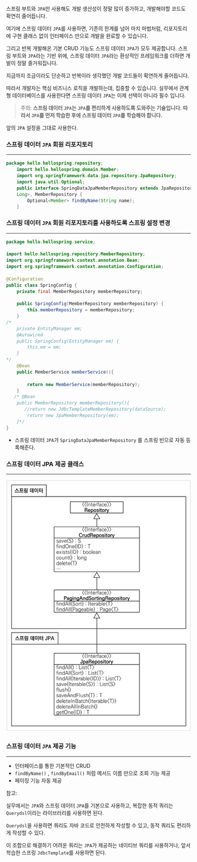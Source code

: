 스프링 부트와 `JPA`만 사용해도 개발 생산성이 정말 많이 증가하고, 개발해야할 코드도 확연히 줄어듭니다. 

여기에 스프링 데이터 `JPA`를 사용하면, 기존의 한계를 넘어 마치 마법처럼, 리포지토리에 구현 클래스 없이 인터페이스 만으로 개발을 완료할 수 있습니다. 

그리고 반복 개발해온 기본 CRUD 기능도 스프링 데이터 `JPA`가 모두 제공합니다.
스프링 부트와 `JPA`라는 기반 위에, 스프링 데이터 `JPA`라는 환상적인 프레임워크를 더하면 개발이 정말 즐거워집니다. 

지금까지 조금이라도 단순하고 반복이라 생각했던 개발 코드들이 확연하게 줄어듭니다.

따라서 개발자는 핵심 비즈니스 로직을 개발하는데, 집중할 수 있습니다.
실무에서 관계형 데이터베이스를 사용한다면 스프링 데이터 `JPA`는 이제 선택이 아니라 필수 입니다.

> 주의: **스프링 데이터 `JPA`는 `JPA`를 편리하게 사용하도록 도와주는 기술입니다. 따라서 `JPA`를 먼저 학습한
후에 스프링 데이터 `JPA`를 학습해야 합니다.**

앞의 `JPA` 설정을 그대로 사용한다.

### **스프링 데이터 `JPA` 회원 리포지토리**

---

```java
package hello.hellospring.repository;
    import hello.hellospring.domain.Member;
    import org.springframework.data.jpa.repository.JpaRepository;
    import java.util.Optional;
    public interface SpringDataJpaMemberRepository extends JpaRepository<Member,
    Long>, MemberRepository {
        Optional<Member> findByName(String name);
    }
```

### **스프링 데이터 `JPA` 회원 리포지토리를 사용하도록 스프링 설정 변경**

---

```java
package hello.hellospring.service;

import hello.hellospring.repository.MemberRepository;
import org.springframework.context.annotation.Bean;
import org.springframework.context.annotation.Configuration;

@Configuration
public class SpringConfig {
    private final MemberRepository memberRepository;

    public SpringConfig(MemberRepository memberRepository) {
        this.memberRepository = memberRepository;
    }
/*
    private EntityManager em;
    @Autowired
    public SpringConfig(EntityManager em) {
        this.em = em;
    }
*/
    @Bean
    public MemberService memberService(){

        return new MemberService(memberRepository);
    }
   /* @Bean
    public MemberRepository memberRepository(){
       //return new JdbcTemplateMemberRepository(dataSource);
        return new JpaMemberRepository(em);
    }*/
}
```

- 스프링 데이터 `JPA`가 `SpringDataJpaMemberRepository` 를 스프링 빈으로 자동 등록해준다.

### **스프링 데이터 JPA 제공 클래스**

---

<img src ="구조.png">

### **스프링 데이터 `JPA` 제공 기능**

---

- 인터페이스를 통한 기본적인 CRUD
- `findByName()` , `findByEmail()` 처럼 메서드 이름 만으로 조회 기능 제공
- 페이징 기능 자동 제공

참고: 

실무에서는 `JPA`와 스프링 데이터 `JPA`를 기본으로 사용하고, 복잡한 동적 쿼리는 `Querydsl`이라는 라이브러리를 사용하면 된다. 

`Querydsl`을 사용하면 쿼리도 자바 코드로 안전하게 작성할 수 있고, 동적 쿼리도 편리하게 작성할 수 있다. 

이 조합으로 해결하기 어려운 쿼리는 `JPA`가 제공하는 네이티브 쿼리를 사용하거나, 앞서 학습한 스프링 `JdbcTemplate`를 사용하면 된다.
